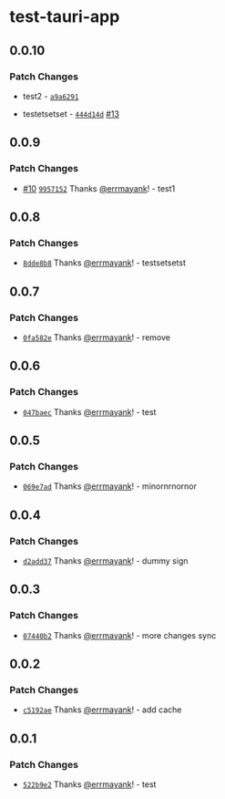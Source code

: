 # test-tauri-app

## 0.0.10

### Patch Changes

-   test2 - [`a9a6291`](https://github.com/errmayank/test-tauri-app/commit/a9a6291c09f4c03aee128965fe5cc8b027831036)

-   testetsetset - [`444d14d`](https://github.com/errmayank/test-tauri-app/commit/444d14d6c7d60471624441d556950266a2f2fd15) [#13](https://github.com/errmayank/test-tauri-app/pull/13)

## 0.0.9

### Patch Changes

-   [#10](https://github.com/errmayank/test-tauri-app/pull/10) [`9957152`](https://github.com/errmayank/test-tauri-app/commit/99571521942a4764d6936cea239bdd0e9d73690b) Thanks [@errmayank](https://github.com/errmayank)! - test1

## 0.0.8

### Patch Changes

-   [`8dde8b8`](https://github.com/errmayank/test-tauri-app/commit/8dde8b8a81ac025385c645f56485f387e53f992a) Thanks [@errmayank](https://github.com/errmayank)! - testsetsetst

## 0.0.7

### Patch Changes

-   [`0fa582e`](https://github.com/errmayank/test-tauri-app/commit/0fa582e100eaab0eb33ec111cbba524138b7ec0c) Thanks [@errmayank](https://github.com/errmayank)! - remove

## 0.0.6

### Patch Changes

-   [`047baec`](https://github.com/errmayank/test-tauri-app/commit/047baecdb7047a705b5c89408046788352f66276) Thanks [@errmayank](https://github.com/errmayank)! - test

## 0.0.5

### Patch Changes

-   [`069e7ad`](https://github.com/errmayank/test-tauri-app/commit/069e7ad17ea316699ee4185e1a8e1313950aea4a) Thanks [@errmayank](https://github.com/errmayank)! - minornrnornor

## 0.0.4

### Patch Changes

-   [`d2add37`](https://github.com/errmayank/test-tauri-app/commit/d2add37ee52c36bee2d1bd712ef5b45b4b36e394) Thanks [@errmayank](https://github.com/errmayank)! - dummy sign

## 0.0.3

### Patch Changes

-   [`07440b2`](https://github.com/errmayank/test-tauri-app/commit/07440b2c5327398bfcbdcdb720d6a2ec8fc82f11) Thanks [@errmayank](https://github.com/errmayank)! - more changes sync

## 0.0.2

### Patch Changes

-   [`c5192ae`](https://github.com/errmayank/test-tauri-app/commit/c5192ae38b73510a87954d7ff12dca94315b4165) Thanks [@errmayank](https://github.com/errmayank)! - add cache

## 0.0.1

### Patch Changes

-   [`522b9e2`](https://github.com/errmayank/test-tauri-app/commit/522b9e2f27e7a58ef93fab64bf5f5a0c9d95070e) Thanks [@errmayank](https://github.com/errmayank)! - test
